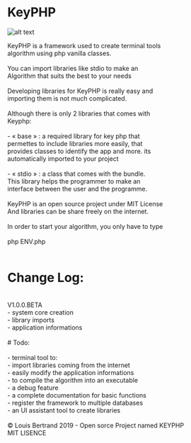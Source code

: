 # KeyPHP

![alt text](https://github.com/PYLOTT/KeyPHP/blob/master/ressources/keyphp%20logo%20transp%20256x1.png?raw=true "Logo Title Text 1")

KeyPHP is a framework used to create terminal tools<br>
algorithm using php vanilla classes.<br>
<br>
You can import libraries like stdio to make an<br>
Algorithm that suits the best to your needs<br>
<br>
Developing libraries for KeyPHP is really easy and<br>
importing them is not much complicated.<br>
<br>
Although there is only 2 libraries that comes with<br>
Keyphp:<br>
<br>
	- « base » : a required library for key php that<br>
	permettes to include libraries more easily, that<br>
	provides classes to identify the app and more. its<br>
	automatically imported to your project<br>
<br>
	- « stdio » : a class that comes with the bundle.<br>
	This library helps the programmer to make an<br>
	interface between the user and the programme.<br>
<br>
KeyPHP is an open source project under MIT License<br>
And libraries can be share freely on the internet.<br>
<br>
In order to start your algorithm, you only have to type<br>
<br>
	php ENV.php<br>
<br>
# Change Log:<br>
<br>
	V1.0.0.BETA<br>
	- system core creation<br>
	- library imports<br>
	- application informations<br>
<br>
# Todo:<br>
<br>
	- terminal tool to:<br>
		- import libraries coming from the internet<br>
		- easily modify the application informations<br>
		- to compile the algorithm into an executable<br>
	- a debug feature<br>
	- a complete documentation for basic functions<br>
	- register the framework to multiple databases<br>
	- an UI assistant tool to create libraries<br>
<br>
© Louis Bertrand 2019 - Open sorce Project named KEYPHP<br>
MIT LISENCE